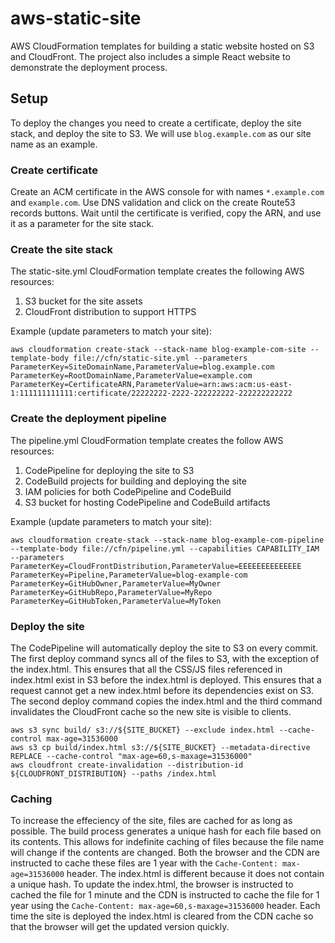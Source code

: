 # aws-static-site
AWS CloudFormation templates for building a static website hosted on S3 and CloudFront. The project also includes a simple React website to demonstrate the deployment process.

## Setup 
To deploy the changes you need to create a certificate, deploy the site stack, and deploy the site to S3. We will use `blog.example.com` as our site name as an example.
### Create certificate
Create an ACM certificate in the AWS console for with names `*.example.com` and `example.com`. Use DNS validation and click on the create Route53 records buttons. Wait until the certificate is verified, copy the ARN, and use it as a parameter for the site stack.

### Create the site stack
The static-site.yml CloudFormation template creates the following AWS resources:
1. S3 bucket for the site assets
2. CloudFront distribution to support HTTPS

Example (update parameters to match your site):
```
aws cloudformation create-stack --stack-name blog-example-com-site --template-body file://cfn/static-site.yml --parameters ParameterKey=SiteDomainName,ParameterValue=blog.example.com ParameterKey=RootDomainName,ParameterValue=example.com ParameterKey=CertificateARN,ParameterValue=arn:aws:acm:us-east-1:111111111111:certificate/22222222-2222-222222222-222222222222
```

### Create the deployment pipeline 
The pipeline.yml CloudFormation template creates the follow AWS resources:
1. CodePipeline for deploying the site to S3
2. CodeBuild projects for building and deploying the site
3. IAM policies for both CodePipeline and CodeBuild
4. S3 bucket for hosting CodePipeline and CodeBuild artifacts

Example (update parameters to match your site):
```
aws cloudformation create-stack --stack-name blog-example-com-pipeline --template-body file://cfn/pipeline.yml --capabilities CAPABILITY_IAM --parameters ParameterKey=CloudFrontDistribution,ParameterValue=EEEEEEEEEEEEEE ParameterKey=Pipeline,ParameterValue=blog-example-com ParameterKey=GitHubOwner,ParameterValue=MyOwner ParameterKey=GitHubRepo,ParameterValue=MyRepo ParameterKey=GitHubToken,ParameterValue=MyToken
```

### Deploy the site
The CodePipeline will automatically deploy the site to S3 on every commit. The first deploy command syncs all of the files to S3, with the exception of the index.html. This ensures that all the CSS/JS files referenced in index.html exist in S3 before the index.html is deployed. This ensures that a request cannot get a new index.html before its dependencies exist on S3. The second deploy command copies the index.html and the third command invalidates the CloudFront cache so the new site is visible to clients.
```
aws s3 sync build/ s3://${SITE_BUCKET} --exclude index.html --cache-control max-age=31536000
aws s3 cp build/index.html s3://${SITE_BUCKET} --metadata-directive REPLACE --cache-control "max-age=60,s-maxage=31536000"
aws cloudfront create-invalidation --distribution-id ${CLOUDFRONT_DISTRIBUTION} --paths /index.html
```

### Caching
To increase the effeciency of the site, files are cached for as long as possible. The build process generates a unique hash for each file based on its contents. This allows for indefinite caching of files because the file name will change if the contents are changed. Both the browser and the CDN are instructed to cache these files are 1 year with the `Cache-Content: max-age=31536000` header. The index.html is different because it does not contain a unique hash. To update the index.html, the browser is instructed to cached the file for 1 minute and the CDN is instructed to cache the file for 1 year using the `Cache-Content: max-age=60,s-maxage=31536000` header. Each time the site is deployed the index.html is cleared from the CDN cache so that the browser will get the updated version quickly.
